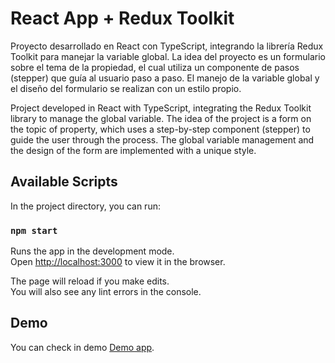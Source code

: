# React App + Redux Toolkit

Proyecto desarrollado en React con TypeScript, integrando la librería Redux Toolkit para manejar la variable global. La idea del proyecto es un formulario sobre el tema de la propiedad, el cual utiliza un componente de pasos (stepper) que guía al usuario paso a paso. El manejo de la variable global y el diseño del formulario se realizan con un estilo propio.

Project developed in React with TypeScript, integrating the Redux Toolkit library to manage the global variable. The idea of the project is a form on the topic of property, which uses a step-by-step component (stepper) to guide the user through the process. The global variable management and the design of the form are implemented with a unique style.

## Available Scripts

In the project directory, you can run:

### `npm start`

Runs the app in the development mode.\
Open [http://localhost:3000](http://localhost:3000) to view it in the browser.

The page will reload if you make edits.\
You will also see any lint errors in the console.

 
## Demo 

You can check in demo [Demo app](https://form-property.vercel.app/).
